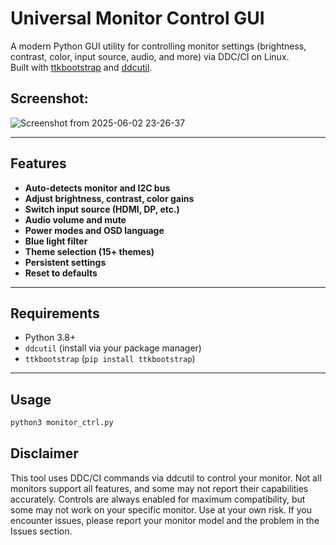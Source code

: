 # Universal Monitor Control GUI

A modern Python GUI utility for controlling monitor settings (brightness, contrast, color, input source, audio, and more) via DDC/CI on Linux.  
Built with [ttkbootstrap](https://ttkbootstrap.readthedocs.io/) and [ddcutil](https://www.ddcutil.com/).

## Screenshot:  

![Screenshot from 2025-06-02 23-26-37](https://github.com/user-attachments/assets/b772cc8e-2722-47b4-bf7d-d2e4da3f9e8c)


---

## Features

- **Auto-detects monitor and I2C bus**
- **Adjust brightness, contrast, color gains**
- **Switch input source (HDMI, DP, etc.)**
- **Audio volume and mute**
- **Power modes and OSD language**
- **Blue light filter**
- **Theme selection (15+ themes)**
- **Persistent settings**
- **Reset to defaults**

---

## Requirements

- Python 3.8+
- `ddcutil` (install via your package manager)
- `ttkbootstrap` (`pip install ttkbootstrap`)

---

## Usage

```bash
python3 monitor_ctrl.py
```

## Disclaimer
This tool uses DDC/CI commands via ddcutil to control your monitor.
Not all monitors support all features, and some may not report their capabilities accurately.
Controls are always enabled for maximum compatibility, but some may not work on your specific monitor.
Use at your own risk.
If you encounter issues, please report your monitor model and the problem in the Issues section.

